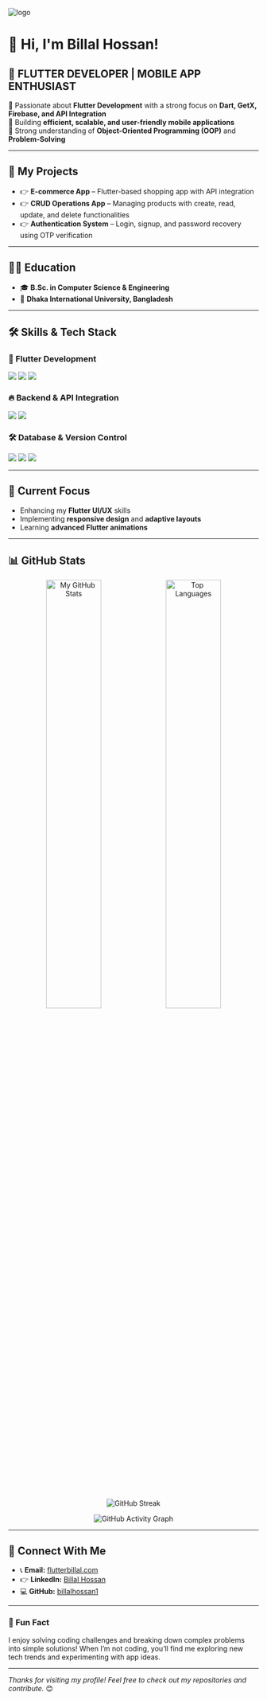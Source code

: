 ![logo](https://yourwebsite.com/logo.png)

# 👋 Hi, I'm Billal Hossan!

## 🚀 FLUTTER DEVELOPER | MOBILE APP ENTHUSIAST

💙 Passionate about **Flutter Development** with a strong focus on **Dart, GetX, Firebase, and API Integration**  
🚀 Building **efficient, scalable, and user-friendly mobile applications**  
🔹 Strong understanding of **Object-Oriented Programming (OOP)** and **Problem-Solving**  

---

## 📱 My Projects
- 👉 **E-commerce App** – Flutter-based shopping app with API integration
- 👉 **CRUD Operations App** – Managing products with create, read, update, and delete functionalities
- 👉 **Authentication System** – Login, signup, and password recovery using OTP verification

---

## 👨‍🎓 Education  
- 🎓 **B.Sc. in Computer Science & Engineering**  
- 🏫 **Dhaka International University, Bangladesh**  

---

## 🛠️ Skills & Tech Stack  

### **💙 Flutter Development**  
<p align="left">
  <img src="https://img.shields.io/badge/Flutter-02569B?style=for-the-badge&logo=flutter&logoColor=white"/>
  <img src="https://img.shields.io/badge/Dart-0175C2?style=for-the-badge&logo=dart&logoColor=white"/>
  <img src="https://img.shields.io/badge/GetX-4CAF50?style=for-the-badge&logo=getx&logoColor=white"/>
</p>

### **🔥 Backend & API Integration**  
<p align="left">
  <img src="https://img.shields.io/badge/Firebase-FFCA28?style=for-the-badge&logo=firebase&logoColor=white"/>
  <img src="https://img.shields.io/badge/REST%20API-005571?style=for-the-badge&logo=api&logoColor=white"/>
</p>

### **🛠️ Database & Version Control**  
<p align="left">
  <img src="https://img.shields.io/badge/SQLite-003B57?style=for-the-badge&logo=sqlite&logoColor=white"/>
  <img src="https://img.shields.io/badge/Git-F05032?style=for-the-badge&logo=git&logoColor=white"/>
  <img src="https://img.shields.io/badge/GitHub-181717?style=for-the-badge&logo=github&logoColor=white"/>
</p>

---

## 🌟 Current Focus  
- Enhancing my **Flutter UI/UX** skills  
- Implementing **responsive design** and **adaptive layouts**  
- Learning **advanced Flutter animations**  

---

## 📊 GitHub Stats  

<p align="center">
  <img alt="My GitHub Stats" width="47%" src="https://github-readme-stats.vercel.app/api?username=billalhossan1&show_icons=true&theme=github_dark"/>
  <img alt="Top Languages" width="47%" src="https://github-readme-stats.vercel.app/api/top-langs/?username=billalhossan1&layout=compact&theme=github_dark"/>
</p>

<p align="center">
  <img alt="GitHub Streak" src="https://github-readme-streak-stats.herokuapp.com/?user=billalhossan1&theme=github_dark"/>
</p>

<p align="center">
  <img alt="GitHub Activity Graph" src="https://github-readme-activity-graph.vercel.app/graph?username=billalhossan1&bg_color=0d1117&color=58a6ff&line=58a6ff&point=ffffff&area=true&hide_border=true"/>
</p>

---

## 💌 Connect With Me  
- 📞 **Email:** [flutterbillal.com](mailto:flutterbillal.com)  
- 👉 **LinkedIn:** [Billal Hossan](https://www.linkedin.com/in/billal-hossan-92001b230)  
- 💻 **GitHub:** [billalhossan1](https://github.com/billalhossan1)  

---

### 🎡 Fun Fact  
I enjoy solving coding challenges and breaking down complex problems into simple solutions! When I’m not coding, you’ll find me exploring new tech trends and experimenting with app ideas.  

---

_Thanks for visiting my profile! Feel free to check out my repositories and contribute._ 😊
